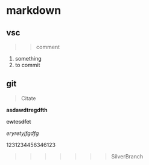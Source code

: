 # markdown

## vsc
>>comment

1. something
2. to commit

## git

> Citate


**asdawdtregdfth**

~~ewtesdfet~~

*eryretyjfgdfg*


1231234456346123
>>>>>>> SilverBranch
